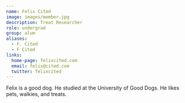 ```yaml
---
name: Felix Cited
image: images/member.jpg
description: Treat Researcher
role: undergrad
group: alum
aliases:
  - F. Cited
  - F Cited
links:
  home-page: felixcited.com
  email: felix@cited.com
  twitter: felixcited
---
```


Felix is a good dog.
He studied at the University of Good Dogs.
He likes pets, walkies, and treats.

